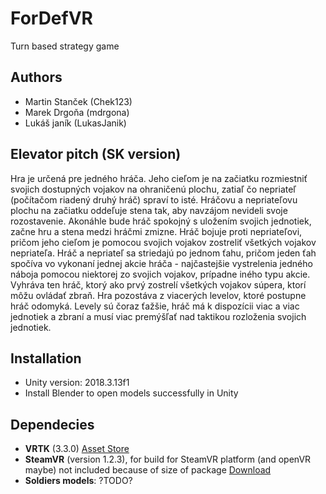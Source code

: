 
# ForDefVR

Turn based strategy game

## Authors 
- Martin Stanček (Chek123)
- Marek Drgoňa (mdrgona)
- Lukáš janík (LukasJanik)

## Elevator pitch (SK version)
Hra je určená pre jedného hráča. Jeho cieľom je na začiatku rozmiestniť svojich dostupných vojakov na ohraničenú plochu, zatiaľ čo nepriateľ (počítačom riadený druhý hráč) spraví to isté. Hráčovu a nepriateľovu plochu na začiatku oddeľuje stena tak, aby navzájom nevideli svoje rozostavenie. Akonáhle bude hráč spokojný s uložením svojich jednotiek, začne hru a stena medzi hráčmi zmizne. Hráč bojuje proti nepriateľovi, pričom jeho cieľom je pomocou svojich vojakov zostreliť všetkých vojakov nepriateľa. Hráč a nepriateľ sa striedajú po jednom ťahu, pričom jeden ťah spočíva vo vykonaní jednej akcie hráča - najčastejšie vystrelenia jedného náboja pomocou niektorej zo svojich vojakov, prípadne iného typu akcie. Vyhráva ten hráč, ktorý ako prvý zostrelí všetkých vojakov súpera, ktorí môžu ovládať zbraň. Hra pozostáva z viacerých levelov, ktoré postupne hráč odomyká. Levely sú čoraz ťažšie, hráč má k dispozícii viac a viac jednotiek a zbraní a musí viac premýšľať nad taktikou rozloženia svojich jednotiek.

## Installation
- Unity version: 2018.3.13f1
- Install Blender to open models successfully in Unity

## Dependecies

- **VRTK** (3.3.0) [Asset Store](https://assetstore.unity.com/packages/tools/integration/vrtk-virtual-reality-toolkit-vr-toolkit-64131) 
- **SteamVR** (version 1.2.3), for build for SteamVR platform (and openVR maybe)
not included because of size of package
[Download](https://github.com/ValveSoftware/steamvr_unity_plugin/releases/download/1.2.3/SteamVR.Plugin.unitypackage)
- **Soldiers models**: ?TODO?

